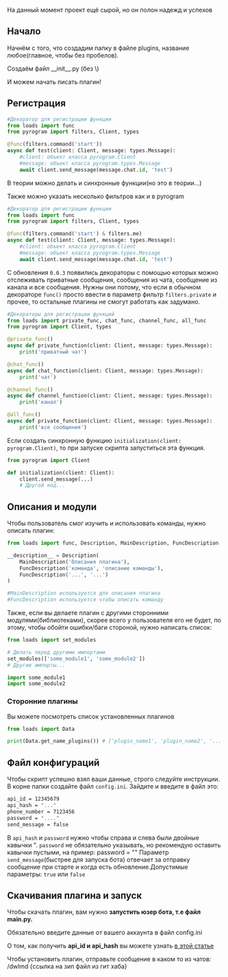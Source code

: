 На данный момент проект ещё сырой, но он полон надежд и успехов

## Начало

Начнём с того, что создадим папку в файле plugins, название любое(главное, чтобы без пробелов).

Создаём файл \_\_init\_\_.py (без \\)

И можем начать писать плагин!

## Регистрация

```python
#Декоратор для регистрации функции
from loads import func
from pyrogram import filters, Client, types

@func(filters.command('start'))
async def test(client: Client, message: types.Message):
	#client: объект класса pyrogram.Client
	#message: объект класса pyrogram.types.Message
	await client.send_message(message.chat.id, 'test')
```

В теории можно делать и синхронные функции(но это в теории...)

Также можно указать несколько фильтров как и в pyrogram

```python
#Декоратор для регистрации функции
from loads import func
from pyrogram import filters, Client, types

@func(filters.command('start') & filters.me)
async def test(client: Client, message: types.Message):
	#client: объект класса pyrogram.Client
	#message: объект класса pyrogram.types.Message
	await client.send_message(message.chat.id, 'test')
```

С обновления `0.0.3` появились декораторы с помощью которых можно отслеживать приватные сообщения, сообщения из чата, сообщение из канала и все сообщения.
Нужны они потому, что если в обычном декораторе `func()` просто ввести в параметр фильтр `filters.private` и прочее, то остальные плагины не смогут работать как задумано.

```python
#Декораторы для регистрации функций
from loads import private_func, chat_func, channel_func, all_func
from pyrogram import Client, types

@private_func()
async def private_function(client: Client, message: types.Message):
	print('приватный чат')

@chat_func()
async def chat_function(client: Client, message: types.Message):
	print('чат')

@channel_func()
async def channel_function(client: Client, message: types.Message):
	print('канал')

@all_func()
async def private_function(client: Client, message: types.Message):
	print('все сообщения')
```

Если создать синхронную функцию `initialization(client: pyrogram.Client)`, то при запуске скрипта запуститься эта функция.

```python
from pyrogram import Client

def initialization(client: Client):
	client.send_message(...)
	# Другой код...
```

## Описания и модули

Чтобы пользователь смог изучить и использовать команды, нужно описать плагин:

```python
from loads import func, Description, MainDescription, FuncDescription

__description__ = Description(
	MainDescription('Описания плагина'),
	FuncDescription('команда', 'описание команды'),
	FuncDescription('...', '...')
)

#MainDescription используется для описания плагина
#FuncDescription используется чтобы описать команду
```

Также, если вы делаете плагин с другими сторонними модулями(библиотеками), скорее всего у пользователя его не будет, по этому, чтобы обойти ошибки/баги стороной, нужно написать список:

```python
from loads import set_modules

# Делать перед другими импортами
set_modules(['some_module1', 'some_module2'])
# Другие импорты...

import some_module1
import some_module2
```

### Сторонние плагины

Вы можете посмотреть список установленных плагинов

```python
from loads import Data

print(Data.get_name_plugins()) # ['plugin_name1', 'plugin_name2', '...']
```

## Файл конфигураций

Чтобы скрипт успешно взял ваши данные, строго следуйте инструкции.
В корне папки создайте файл `config.ini`.
Зайдите и введите в файл это:

```bash
api_id = 12345679
api_hash = "..."
phone_number = 7123456
password = "...."
send_message = false
```

В `api_hash` и `password` нужно чтобы справа и слева были двойные кавычки ".
`password` не обязательно указывать, но рекомендую оставить кавычки пустыми, на пример: password = ""
Параметр `send_message`(быстрее для запуска бота) отвечает за отправку сообщение при старте и когда есть обновление.Допустимые параметры: `true` или `false`

## Скачивания плагина и запуск

Чтобы скачать плагин, вам нужно **запустить юзер бота, т.е файл main.py.**

Обязательно введите данные от вашего аккаунта в файл config.ini

О том, как получить **api_id и api_hash** вы можете узнать [в этой статье](https://teletype.in/@sakurahost/GetApi)

Чтобы установить плагин, отправьте сообщение в каком то из чатов: /dwlmd {ссылка на зип файл из гит хаба}
